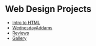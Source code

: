 # Web Design Projects

<ul>
   <li><a href="intro_html/index.html" target="_blank">Intro to HTML</a></li>
   <li><a href="html5_css/index.html" target="_blank">WednesdayAddams</a></li>
   <li><a href="adv_css/index.html" target=" _blank">Reviews</a></li>
   <li><a href="Responsive/index.html" target=" _blank">Gallery</a></li>
</ul>